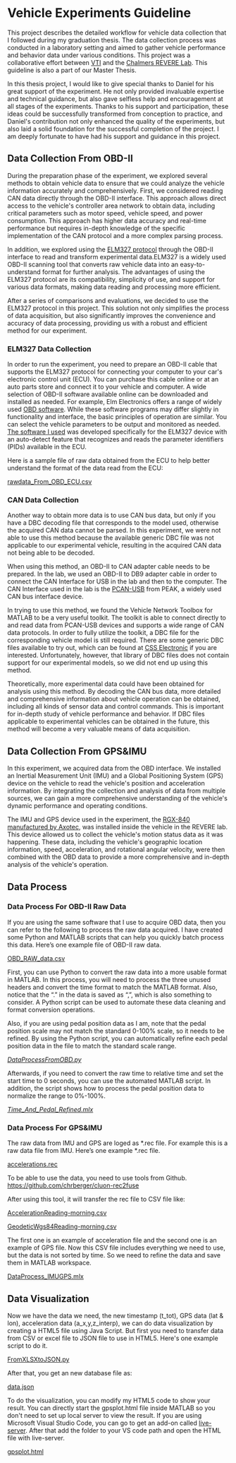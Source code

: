 # Vehicle Experiments Guideline

This project describes the detailed workflow for vehicle data collection that I followed during my graduation thesis. The data collection process was conducted in a laboratory setting and aimed to gather vehicle performance and behavior data under various conditions. This project was a collaborative effort between [VTI](https://www.vti.se/) and the  [Chalmers REVERE Lab](https://www.chalmers.se/en/infrastructure/revere/). This guideline is also a part of our Master Thesis.

In this thesis project, I would like to give special thanks to Daniel for his great support of the experiment. He not only provided invaluable expertise and technical guidance, but also gave selfless help and encouragement at all stages of the experiments. Thanks to his support and participation, these ideas could be successfully transformed from conception to practice, and Daniel's contribution not only enhanced the quality of the experiments, but also laid a solid foundation for the successful completion of the project. I am deeply fortunate to have had his support and guidance in this project.

## Data Collection From OBD-II

During the preparation phase of the experiment, we explored several methods to obtain vehicle data to ensure that we could analyze the vehicle information accurately and comprehensively. First, we considered reading CAN data directly through the OBD-II interface. This approach allows direct access to the vehicle's controller area network to obtain data, including critical parameters such as motor speed, vehicle speed, and power consumption. This approach has higher data accuracy and real-time performance but requires in-depth knowledge of the specific implementation of the CAN protocol and a more complex parsing process.

In addition, we explored using the [ELM327 protocol](https://en.wikipedia.org/wiki/ELM327) through the OBD-II interface to read and transform experimental data.ELM327 is a widely used OBD-II scanning tool that converts raw vehicle data into an easy-to-understand format for further analysis. The advantages of using the ELM327 protocol are its compatibility, simplicity of use, and support for various data formats, making data reading and processing more efficient.

After a series of comparisons and evaluations, we decided to use the ELM327 protocol in this project. This solution not only simplifies the process of data acquisition, but also significantly improves the convenience and accuracy of data processing, providing us with a robust and efficient method for our experiment.

### ELM327 Data Collection

In order to run the experiment, you need to prepare an OBD-II cable that supports the ELM327 protocol for connecting your computer to your car's electronic control unit (ECU). You can purchase this cable online or at an auto parts store and connect it to your vehicle and computer. A wide selection of OBD-II software available online can be downloaded and installed as needed. For example, Elm Electronics offers a range of widely used [OBD software](https://elmelectronics.com/obdsoftware.html#Windows). While these software programs may differ slightly in functionality and interface, the basic principles of operation are similar. You can select the vehicle parameters to be output and monitored as needed. [The software I used](https://www.elm327.com/download/Windows/22.html) was developed specifically for the ELM327 device with an auto-detect feature that recognizes and reads the parameter identifiers (PIDs) available in the ECU.

Here is a sample file of raw data obtained from the ECU to help better understand the format of the data read from the ECU: 

[rawdata_From_OBD_ECU.csv](https://github.com/ZikunWang-Ricardo/Vehicle_Experiment_Guideline/blob/cf13c19d0bcc320fc3675222b8df5325b7317f8c/Example%20Data/rawdata_From_OBD_ECU.csv)

### CAN Data Collection

Another way to obtain more data is to use CAN bus data, but only if you have a DBC decoding file that corresponds to the model used, otherwise the acquired CAN data cannot be parsed. In this experiment, we were not able to use this method because the available generic DBC file was not applicable to our experimental vehicle, resulting in the acquired CAN data not being able to be decoded.

When using this method, an OBD-II to CAN adapter cable needs to be prepared. In the lab, we used an OBD-II to DB9 adapter cable in order to connect the CAN Interface for USB in the lab and then to the computer. The CAN Interface used in the lab is the [PCAN-USB](https://www.peak-system.com/PCAN-USB.199.0.html?&L=1) from PEAK, a widely used CAN bus interface device.

In trying to use this method, we found the Vehicle Network Toolbox for MATLAB to be a very useful toolkit. The toolkit is able to connect directly to and read data from PCAN-USB devices and supports a wide range of CAN data protocols. In order to fully utilize the toolkit, a DBC file for the corresponding vehicle model is still required. There are some generic DBC files available to try out, which can be found at [CSS Electronic](https://www.csselectronics.com/pages/obd2-dbc-file) if you are interested. Unfortunately, however, that library of DBC files does not contain support for our experimental models, so we did not end up using this method.

Theoretically, more experimental data could have been obtained for analysis using this method. By decoding the CAN bus data, more detailed and comprehensive information about vehicle operation can be obtained, including all kinds of sensor data and control commands. This is important for in-depth study of vehicle performance and behavior. If DBC files applicable to experimental vehicles can be obtained in the future, this method will become a very valuable means of data acquisition.

## Data Collection From GPS&IMU

In this experiment, we acquired data from the OBD interface. We installed an Inertial Measurement Unit (IMU) and a Global Positioning System (GPS) device on the vehicle to read the vehicle's position and acceleration information. By integrating the collection and analysis of data from multiple sources, we can gain a more comprehensive understanding of the vehicle's dynamic performance and operating conditions.

The IMU and GPS device used in the experiment, the [RGX-840 manufactured by Axotec](https://www.axotec.de/en/products/4g-lte-iot-gateway/4g-lte-iot-gateway-rgx-840-can.html), was installed inside the vehicle in the REVERE lab. This device allowed us to collect the vehicle's motion status data as it was happening. These data, including the vehicle's geographic location information, speed, acceleration, and rotational angular velocity, were then combined with the OBD data to provide a more comprehensive and in-depth analysis of the vehicle's operation.

## Data Process

### Data Process For OBD-II Raw Data

If you are using the same software that I use to acquire OBD data, then you can refer to the following to process the raw data acquired. I have created some Python and MATLAB scripts that can help you quickly batch process this data. Here’s one example file of OBD-II raw data.

[OBD_RAW_data.csv](https://github.com/ZikunWang-Ricardo/Vehicle_Experiment_Guideline/blob/2dc6c07101e9679a96b183e60262e8349f4216c6/Example%20Data/rawdata_From_OBD_ECU.csv)

First, you can use Python to convert the raw data into a more usable format in MATLAB. In this process, you will need to process the three unused headers and convert the time format to match the MATLAB format. Also, notice that the “.” in the data is saved as “,”, which is also something to consider. A Python script can be used to automate these data cleaning and format conversion operations.

Also, if you are using pedal position data as I am, note that the pedal position scale may not match the standard 0-100% scale, so it needs to be refined. By using the Python script, you can automatically refine each pedal position data in the file to match the standard scale range.

[*DataProcessFromOBD.py*](https://github.com/ZikunWang-Ricardo/Vehicle_Experiment_Guideline/tree/main/Example%20Code/DataProcessFromOBD.py)

Afterwards, if you need to convert the raw time to relative time and set the start time to 0 seconds, you can use the automated MATLAB script. In addition, the script shows how to process the pedal position data to normalize the range to 0%-100%.

[*Time_And_Pedal_Refined.mlx*](https://github.com/ZikunWang-Ricardo/Vehicle_Experiment_Guideline/tree/main/Example%20Code/Time_And_Pedal_Refined.mlx)

### Data Process For GPS&IMU

The raw data from IMU and GPS are loged as *.rec file. For example this is a raw data file from IMU. Here’s one example *.rec file.

[accelerations.rec](https://github.com/ZikunWang-Ricardo/Vehicle_Experiment_Guideline/blob/2dc6c07101e9679a96b183e60262e8349f4216c6/Example%20Data/accelerations.rec)

To be able to use the data, you need to use tools from Github. https://github.com/chrberger/cluon-rec2fuse

After using this tool, it will transfer the rec file to CSV file like:

[AccelerationReading-morning.csv](https://github.com/ZikunWang-Ricardo/Vehicle_Experiment_Guideline/blob/2dc6c07101e9679a96b183e60262e8349f4216c6/Example%20Data/opendlv.proxy.AccelerationReading-morning.csv)

[GeodeticWgs84Reading-morning.csv](https://github.com/ZikunWang-Ricardo/Vehicle_Experiment_Guideline/blob/2dc6c07101e9679a96b183e60262e8349f4216c6/Example%20Data/opendlv.proxy.GeodeticWgs84Reading-morning.csv)

The first one is an example of acceleration file and the second one is an example of GPS file. Now this CSV file includes everything we need to use, but the data is not sorted by time. So we need to refine the data and save them in MATLAB workspace.

[DataProcess_IMUGPS.mlx](https://github.com/ZikunWang-Ricardo/Vehicle_Experiment_Guideline/blob/3e1e1f90766f634579aca9ac888720030a1dafac/Example%20Code/DataProcess_IMUGPS.mlx)

## Data Visualization

Now we have the data we need, the new timestamp (t_tot), GPS data (lat & lon), acceleration data (a_x,y,z_interp), we can do data visualization by creating a HTML5 file using Java Script. But first you need to transfer data from CSV or excel file to JSON file to use in HTML5. Here's one example script to do it.

[FromXLSXtoJSON.py](https://github.com/ZikunWang-Ricardo/Vehicle_Experiment_Guideline/blob/3e1e1f90766f634579aca9ac888720030a1dafac/Example%20Code/FromXLSXtoJSON.py)

After that, you get an new database file as:

[data.json](https://github.com/ZikunWang-Ricardo/Vehicle_Experiment_Guideline/blob/3e1e1f90766f634579aca9ac888720030a1dafac/Example%20Data/data.json)

To do the visualization, you can modify my HTML5 code to show your result. You can directly start the gpsplot.html file inside MATLAB so you don't need to set up local server to view the result. If you are using Microsoft Visual Studio Code, you can go to get an add-on called [live-server](https://marketplace.visualstudio.com/items?itemName=ritwickdey.LiveServer). After that add the folder to your VS code path and open the HTML file with live-server.

[gpsplot.html](https://github.com/ZikunWang-Ricardo/Vehicle_Experiment_Guideline/blob/3e1e1f90766f634579aca9ac888720030a1dafac/Example%20Code/gpsplot.html)